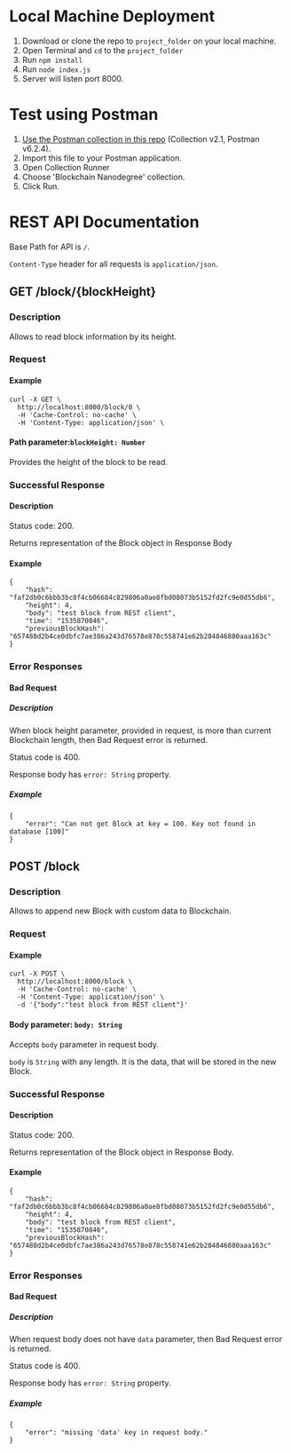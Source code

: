 # Local Machine Deployment
1. Download or clone the repo to `project_folder` on your local machine.
2. Open Terminal and `cd` to the `project_folder`
3. Run `npm install`
4. Run `node index.js`
5. Server will listen port 8000.

# Test using Postman
1. [Use the Postman collection in this repo](./tests/Blockchain_Nanodegree_Project_3.postman_collection.json) 
(Collection v2.1, Postman v6.2.4).
2. Import this file to your Postman application.
3. Open Collection Runner
4. Choose 'Blockchain Nanodegree' collection.
5. Click Run.

# REST API Documentation
Base Path for API is `/`.

`Content-Type` header for all requests is `application/json`.

## GET /block/{blockHeight}
### Description
Allows to read block information by its height.
### Request
#### Example
``` 
curl -X GET \
  http://localhost:8000/block/0 \
  -H 'Cache-Control: no-cache' \
  -H 'Content-Type: application/json' \
```
#### Path parameter:`blockHeight: Number`
Provides the height of the block to be read.

### Successful Response
#### Description
Status code: 200.

Returns representation of the Block object in Response Body
#### Example
``` 
{
    "hash": "faf2db0c6bbb3bc8f4cb06684c829806a0ae8fbd08073b5152fd2fc9e0d55db6",
    "height": 4,
    "body": "test block from REST client",
    "time": "1535870846",
    "previousBlockHash": "657488d2b4ce0dbfc7ae386a243d76578e878c558741e62b284846880aaa163c"
}
```
### Error Responses
#### Bad Request
##### Description
When block height parameter, provided in request, is more than current 
Blockchain length, then Bad Request error is returned.

Status code is 400.

Response body has `error: String` property. 
##### Example
``` 
{
    "error": "Can not get Block at key = 100. Key not found in database [100]"
}
```

## POST /block
### Description
Allows to append new Block with custom data to Blockchain.
### Request
#### Example
``` 
curl -X POST \
  http://localhost:8000/block \
  -H 'Cache-Control: no-cache' \
  -H 'Content-Type: application/json' \
  -d '{"body":"test block from REST client"}'
```
####  Body parameter: `body: String`
Accepts `body` parameter in request body.

`body` is `String` with any length. It is the data, that will be stored in
the new Block.

### Successful Response
#### Description
Status code: 200.

Returns representation of the Block object in Response Body.
#### Example
``` 
{
    "hash": "faf2db0c6bbb3bc8f4cb06684c829806a0ae8fbd08073b5152fd2fc9e0d55db6",
    "height": 4,
    "body": "test block from REST client",
    "time": "1535870846",
    "previousBlockHash": "657488d2b4ce0dbfc7ae386a243d76578e878c558741e62b284846880aaa163c"
}
```

### Error Responses
#### Bad Request
##### Description
When request body does not have `data` parameter, then Bad Request error is returned.

Status code is 400.

Response body has `error: String` property. 
##### Example
``` 
{
    "error": "missing 'data' key in request body."
}
```